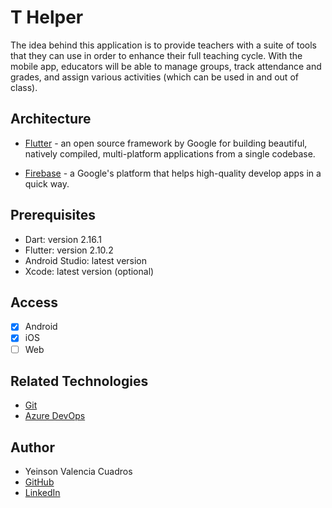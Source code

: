 # T Helper

The idea behind this application is to provide teachers with a suite of tools that they can use in order to enhance their full teaching cycle. With the mobile app, educators will be able to manage groups, track attendance and grades, and assign various activities (which can be used in and out of class). 

## Architecture

- [Flutter](https://flutter.dev/) - an open source framework by Google for building beautiful, natively compiled, multi-platform applications from a single codebase. 

- [Firebase](https://flutter.dev/) - a Google's platform that helps high-quality develop apps in a quick way. 

## Prerequisites

- Dart: version 2.16.1
- Flutter: version 2.10.2
- Android Studio: latest version 
- Xcode: latest version (optional)

## Access
- [x] Android
- [x] iOS
- [ ] Web

## Related Technologies

- [Git](https://git-scm.com/)
- [Azure DevOps](https://dev.azure.com/yvc-dev/t-helper/)

## Author

- Yeinson Valencia Cuadros
- [GitHub](https://github.com/yvcdev/)
- [LinkedIn](https://www.linkedin.com/mwlite/in/yeinson-valencia)